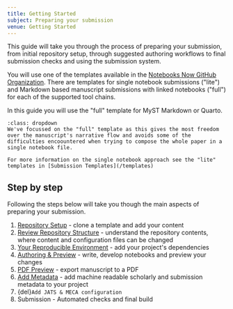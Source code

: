 ```yaml
---
title: Getting Started
subject: Preparing your submission
venue: Getting Started
---
```


This guide will take you through the process of preparing your submission, from initial repository setup, through suggested authoring workflows to final submission checks and using the submission system.

You will use one of the templates available in the [Notebooks Now GitHub Organization](https://github.com/notebooks-now). There are templates for single notebook submissions ("lite") and Markdown based manuscript submissions with linked notebooks ("full") for each of the supported tool chains.

In this guide you will use the "full" template for MyST Markdown or Quarto.

```{tip} Other Templates
:class: dropdown
We've focussed on the "full" template as this gives the most freedom over the manuscript's narrative flow and avoids some of the difficulties encoountered when trying to compose the whole paper in a single notebook file.

For more information on the single notebook approach see the "lite" templates in [Submission Templates](/templates)
```

## Step by step

Following the steps below will take you though the main aspects of preparing your submission.

1. [Repository Setup](setup) - clone a template and add your content
1. [Review Repository Structure](structure) - understand the repository contents, where content and configuration files can be changed
1. [Your Reproducible Environment](environment) - add your project's dependencies
1. [Authoring & Preview](authoring) - write, develop notebooks and preview your changes
1. [PDF Preview](pdf-preview) - export manuscript to a PDF
1. [Add Metadata](metadata) - add machine readable scholarly and submission metadata to your project
1. {del}`Add JATS & MECA configuration`
1. Submission - Automated checks and final build
